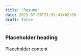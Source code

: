 ```yaml
---
title: "Resume"
date: 2023-07-06T21:51:41+02:00
draft: false
---
```


### Placeholder heading
Placeholder content
